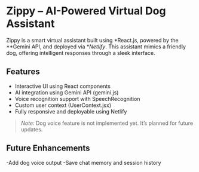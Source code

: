 # Zippy – AI-Powered Virtual Dog Assistant

Zippy is a smart virtual assistant built using *React.js, powered by the **Gemini API, and deployed via **Netlify*. This assistant mimics a friendly dog, offering intelligent responses through a sleek interface.

## Features

- Interactive UI using React components
- AI integration using Gemini API (gemini.js)
- Voice recognition support with SpeechRecognition
- Custom user context (UserContext.jsx)
- Fully responsive and deployable using Netlify

> *Note:* Dog voice feature is not implemented yet. It’s planned for future updates.

## Future Enhancements

-Add dog voice output 
-Save chat memory and session history
